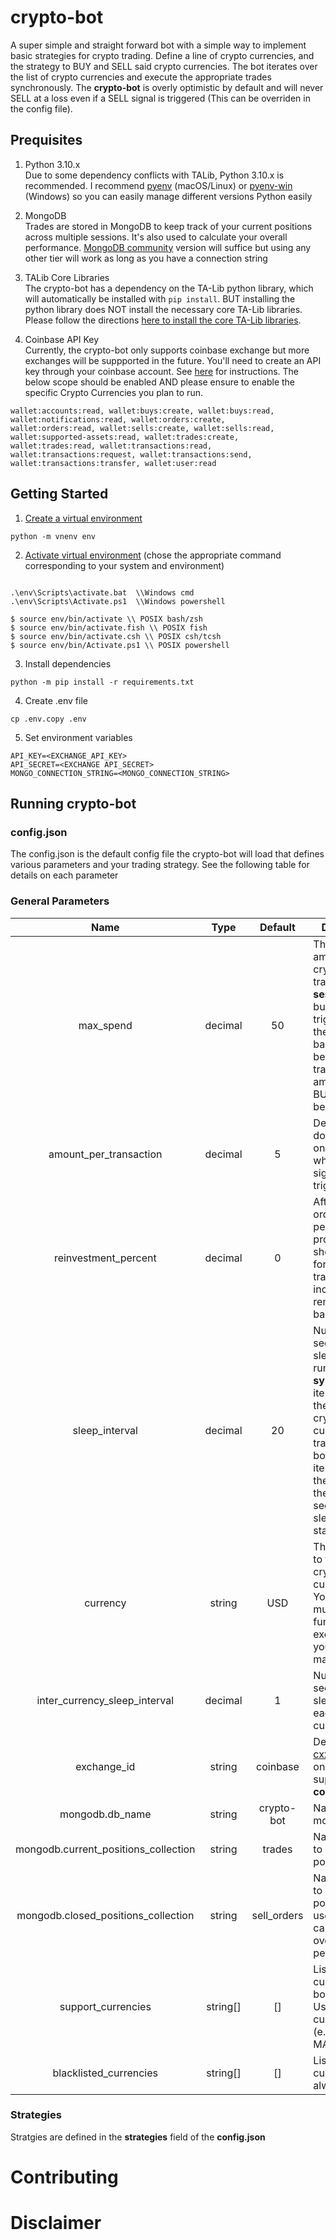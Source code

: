 # crypto-bot
A super simple and straight forward bot with a simple way to implement basic strategies for crypto trading.  Define a line of crypto currencies, and the strategy to BUY and SELL said crypto currencies.  The bot iterates over the list of crypto currencies and execute the appropriate trades synchronously.  The **crypto-bot** is overly optimistic by default and will never SELL at a loss even if a SELL signal is triggered (This can be overriden in the config file). 

## Prequisites

1. Python 3.10.x  
Due to some dependency conflicts with TALib, Python 3.10.x is recommended.  I recommend [pyenv](https://github.com/pyenv/pyenv) (macOS/Linux) or [pyenv-win](https://github.com/pyenv-win/pyenv-win) (Windows) so you can easily manage different versions Python easily

2. MongoDB  
Trades are stored in MongoDB to keep track of your current positions across multiple sessions.  It's also used to calculate your overall performance.  [MongoDB community](https://www.mongodb.com/try/download/community) version will suffice but using any other tier will work as long as you have a connection string

3. TALib Core Libraries  
The crypto-bot has a dependency on the TA-Lib python library, which will automatically be installed with `pip install`.  BUT installing the python library does NOT install the necessary core TA-Lib libraries.  Please follow the directions [here to install the core TA-Lib libraries](https://github.com/TA-Lib/ta-lib-python#dependencies).  

4. Coinbase API Key  
Currently, the crypto-bot only supports coinbase exchange but more exchanges will be suppported in the future.  You'll need to create an API key through your coinbase account.  See [here](https://docs.cloud.coinbase.com/sign-in-with-coinbase/docs/api-key-authentication#generating-an-api-key) for instructions.  The below scope should be enabled AND please ensure to enable the specific Crypto Currencies you plan to run.    

``````
wallet:accounts:read, wallet:buys:create, wallet:buys:read, wallet:notifications:read, wallet:orders:create,  
wallet:orders:read, wallet:sells:create, wallet:sells:read, wallet:supported-assets:read, wallet:trades:create,  
wallet:trades:read, wallet:transactions:read, wallet:transactions:request, wallet:transactions:send,  
wallet:transactions:transfer, wallet:user:read
``````  

## Getting Started

1. [Create a virtual environment](https://docs.python.org/3/library/venv.html#creating-virtual-environments)  

```
python -m vnenv env
```

2. [Activate virtual environment](https://docs.python.org/3/library/venv.html#how-venvs-work) (chose the appropriate command corresponding to your system and environment)
```  

.\env\Scripts\activate.bat  \\Windows cmd
.\env\Scripts\Activate.ps1  \\Windows powershell

$ source env/bin/activate \\ POSIX bash/zsh
$ source env/bin/activate.fish \\ POSIX fish
$ source env/bin/activate.csh \\ POSIX csh/tcsh
$ source env/bin/Activate.ps1 \\ POSIX powershell
```

3. Install dependencies  

```
python -m pip install -r requirements.txt
```  

4. Create .env file  

```
cp .env.copy .env
```

5. Set environment variables  

```
API_KEY=<EXCHANGE_API_KEY>
API_SECRET=<EXCHANGE API_SECRET>
MONGO_CONNECTION_STRING=<MONGO_CONNECTION_STRING>
```

## Running crypto-bot

### config.json
The config.json is the default config file the crypto-bot will load that defines various parameters and your trading strategy.  See the following table for details on each parameter    

### General Parameters

|  Name |  Type |  Default | Description  |
|:-:|:-:|:-:|---|
|  max_spend |  decimal |  50 | The max amount the crypto-bot will trade **per session**.  If any buy signals are triggered when the remaining balance is below the transaction amount, the BUY order will be skipped.    |
| amount_per_transaction  |  decimal | 5  |  Defines the dollar amount on a trade when a BUY signal is triggered  |
|  reinvestment_percent |  decimal | 0 |  After a SELL order, what percent of proceeds should be used for future trades. Will increase the remaining balance | 
| sleep_interval  |  decimal | 20  | Number of seconds to sleep.  The bot run **synchronously** iterating over the list of crypto currencies to trade.  Once the bot finishes iterating over the list, define the number of seconds to sleep before starting again  |
|  currency |  string |  USD | The currency to trade crypto-currency with.  Your account must be fully funded in the exchange you're using manually  |
| inter_currency_sleep_interval  |  decimal | 1  |  Number of seconds to sleep between each crypto currency |
| exchange_id  | string  | coinbase  |  Defined by [cxxt](https://github.com/ccxt/ccxt).  Currently only exhange supported is **coinbase** |
| mongodb.db_name  | string  | crypto-bot  | Name of DB in mongoDB  |
| mongodb.current_positions_collection  | string  | trades  | Name of table to store open positions  |
| mongodb.closed_positions_collection  | string  |  sell_orders |  Name of table to store closed positions, also used to calculate overall performance |
| support_currencies  | string[]  |  [] |  List of crypto currencies the bot will trade.  Use the crypto currency token (e.g. BTC, ETH, MATIC, etc) |
| blacklisted_currencies | string[]  |  [] |  List of crypto currencies to always skip |    


### Strategies  
Stratgies are defined in the **strategies** field of the **config.json**




# Contributing

# Disclaimer